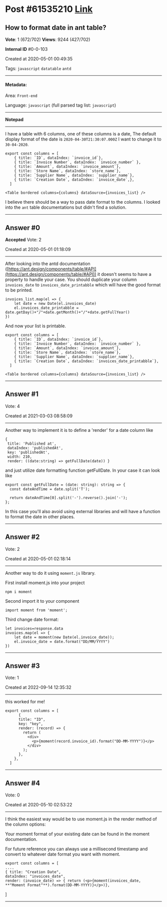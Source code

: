 
# Post \#61535210 [Link](https://stackoverflow.com/questions/61535210/)

## How to format date in ant table?

**Vote**: 1 (672/702) **Views**: 9244 (427/702) 

**Internal ID** \#0-0-103

Created at 2020-05-01 00:49:35

Tags: `javascript` `datatable` `antd`

----------

#### Metadata:

Area: `Front-end`

Language: `javascript` (full parsed tag list: `javascript`)

----------

**Notepad**


----------

I have a table with 6 columns, one of these columns is a date, The default display format of the date is `2020-04-30T21:30:07.000Z` I want to change it to `30-04-2020`.

```
export const columns = [
    { title: `ID`, dataIndex: `invoice_id`},
    { title: `Invoice Number`, dataIndex: `invoice_number` },
    { title: `Amount`, dataIndex: `invoice_amount`},
    { title: `Store Name`, dataIndex: `store_name`},
    { title: `Supplier Name`, dataIndex: `supplier_name`},
    { title: `Creation Date`, dataIndex: `invoice_date`,},
  ]

<Table bordered columns={columns} dataSource={invoices_list} />
```


I believe there should be a way to pass date format to the columns. I looked into the `ant` table documentations but didn't find a solution.


----------
        
## Answer \#0

**Accepted** Vote: 2

Created at 2020-05-01 01:18:09

------------

After looking into the antd documentation ([https://ant.design/components/table/#API](https://ant.design/components/table/#API)) it doesn't seems to have a property to handle your case. You should duplicate your column `invoices_date` to `invoices_date_printabble` which will have the good format to be printed.

```
invoices_list.map(el => {
    let date = new Date(el.invoices_date)
    el.invoices_date_printabble = date.getDay()+"/"+date.getMonth()+"/"+date.getFullYear()
})
```


And now your list is printable.

```
export const columns = [
    { title: `ID`, dataIndex: `invoice_id`},
    { title: `Invoice Number`, dataIndex: `invoice_number` },
    { title: `Amount`, dataIndex: `invoice_amount`},
    { title: `Store Name`, dataIndex: `store_name`},
    { title: `Supplier Name`, dataIndex: `supplier_name`},
    { title: `Creation Date`, dataIndex: `invoices_date_printabble`},
  ]

<Table bordered columns={columns} dataSource={invoices_list} />
```



------------
    
    
## Answer \#1

 Vote: 4

Created at 2021-03-03 08:58:09

------------

Another way to implement it is to define a 'render' for a date column like
```
{
 title: 'Published at',
 dataIndex: 'publishedAt',
 key: 'publishedAt',
 width: 210,
 render: ((date:string) => getFullDate(date)) }
```

and just utilize date formatting function getFullDate. In your case it can look like
```
export const getFullDate = (date: string): string => {
  const dateAndTime = date.split('T');

  return dateAndTime[0].split('-').reverse().join('-');
};
```

In this case you'll also avoid using external libraries and will have a function to format the date in other places.


------------
    
    
## Answer \#2

 Vote: 2

Created at 2020-05-01 02:18:14

------------

Another way to do it using `moment.js` library.

First install moment.js into your project

```
npm i moment
```


Second import it to your component

```
import moment from 'moment';
```


Third change date format:

```
let invoices=response.data
invoices.map(el => {
    let date = moment(new Date(el.invoice_date));
    el.invoice_date = date.format("DD/MM/YYYY")
})
```



------------
    
    
## Answer \#3

 Vote: 1

Created at 2022-09-14 12:35:32

------------

this worked for me!
```
export const columns = [
      {
      title: "ID",
      key: "key",
      render: (record) => {
        return (
          <div> 
            <p>{moment(record.invoice_id).format("DD-MM-YYYY")}</p>
          </div>
        );
      },
    },
  ]
```



------------
    
    
## Answer \#4

 Vote: 0

Created at 2020-05-10 02:53:22

------------

I think the easiest way would be to use moment.js in the render method of the column options:

Your moment format of your existing date can be found in the moment documentation. 

For future reference you can always use a millisecond timestamp and convert to whatever date format you want with moment.  

```
export const columns = [
....
{ title: "Creation Date", 
dataIndex: "invoices_date",
render: (invoice_date) => { return (<p>{moment(invoices_date, **"Moment Format"**).format(DD-MM-YYYY)}</p>)},
```


]


------------
    
    